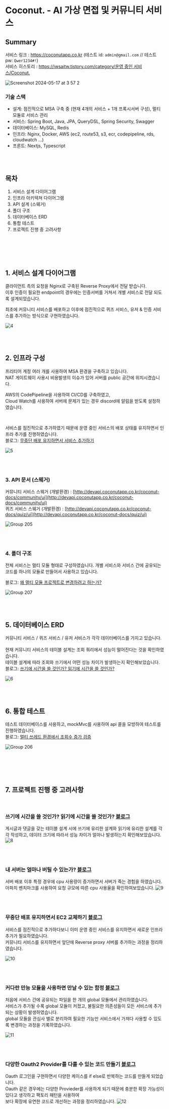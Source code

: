 # Coconut. - AI 가상 면접 및 커뮤니티 서비스

## Summary

서비스 링크 : https://coconutapp.co.kr (테스트 id: `admin@gmail.com` // 테스트 pw: `Qwer1234#!`) <br />
서비스 히스토리 : [https://iwsaitw.tistory.com/category/운영 중인 서비스/Coconut.](https://iwsaitw.tistory.com/category/%EC%9A%B4%EC%98%81%20%EC%A4%91%EC%9D%B8%20%EC%84%9C%EB%B9%84%EC%8A%A4/Coconut.)

![Screenshot 2024-05-17 at 3 57 2](https://github.com/jdh-dev-community/coconut/assets/77978026/d773fd2f-95e4-4457-b109-ad89cf4c80c3)


### 기술 스택

- 설계: 점진적으로 MSA 구축 중 (현재 4개의 서비스 + 1개 프록시서버 구성), 멀티 모듈로 서비스 관리
- 서비스: Spring Boot, Java, JPA, QueryDSL, Spring Security, Swagger
- 데이터베이스: MySQL, Redis
- 인프라: Nginx, Docker, AWS (ec2, route53, s3, ecr, codepipeline, rds, cloudwatch ...)
- 프론트: Nextjs, Typescript

<br>
<br>

## 목차

1. 서비스 설계 다이어그램
2. 인프라 아키텍쳐 다이어그램
3. API 설계 (스웨거)
4. 폴더 구조
5. 데이터베이스 ERD
6. 통합 테스트
7. 프로젝트 진행 중 고려사항

<br>
<br>
<br>
<br>

## 1. 서비스 설계 다이어그램

클라이언트 측의 요청을 Nginx로 구축된 Reverse Proxy에서 전달 받습니다. <br />
이후 인증이 필요한 endpoint의 경우에는 인증서버를 거쳐서 개별 서비스로 전달 되도록 설계되었습니다. <br />

최초에 커뮤니티 서비스를 배포하고 이후에 점진적으로 퀴즈 서비스, 유저 & 인증 서비스를 추가하는 방식으로 구현하였습니다.

![4](https://github.com/jdh-dev-community/coconut/assets/77978026/f73cb060-b1c9-4308-831b-96b38af84f23)

<br>
<br>

## 2. 인프라 구성

프리티어 계정 여러 개를 사용하여 MSA 환경을 구축하고 있습니다. <br />
NAT 게이트웨이 사용시 비용발생의 이슈가 있어 서버를 public 공간에 위치시켰습니다. <br />

AWS의 CodePipeline을 사용하여 CI/CD를 구축하였고, <br />
Cloud Watch를 사용하여 서버에 문제가 있는 경우 discord에 알림을 받도록 설정하였습니다.<br />

<br />

서비스를 점진적으로 추가하였기 때문에 운영 중인 서비스의 배포 상태를 유지하면서 인프라 추가를 진행하였습니다.<br />
블로그: [무중단 배포 유지하면서 서비스 추가하기](https://iwsaitw.tistory.com/entry/%EB%AC%B4%EC%A4%91%EB%8B%A8-%EB%B0%B0%ED%8F%AC-%EC%9C%A0%EC%A7%80%ED%95%98%EB%A9%B4%EC%84%9C-EC2-%EA%B5%90%EC%B2%B4-%ED%95%98%EA%B8%B0)

![5](https://github.com/jdh-dev-community/coconut/assets/77978026/d94722a6-d1fa-477e-99cf-a5afb149bfad)

<br>
<br>

### 3. API 문서 (스웨거)

커뮤니티 서비스 스웨거 (개발환경) : [http://devapi.coconutapp.co.kr/coconut-docs/community/ui](http://devapi.coconutapp.co.kr/coconut-docs/community/ui) <br />
퀴즈 서비스 스웨거 (개발환경) : [http://devapi.coconutapp.co.kr/coconut-docs/quiz/ui](http://devapi.coconutapp.co.kr/coconut-docs/quiz/ui)

![Group 205](https://github.com/jdh-dev-community/coconut/assets/77978026/fb736183-3b21-4499-831f-dcfa5f2eead0)

<br>
<br>

### 4. 폴더 구조

전체 서비스는 멀티 모듈 형태로 구성하였습니다.
개별 서비스와 서비스 간에 공유되는 코드를 하나의 모듈로 만들어서 사용하고 있습니다. <br>

블로그: [왜 멀티 모듈 프로젝트로 변경하려고 하는가?](https://iwsaitw.tistory.com/entry/%EC%99%9C-%EB%A9%80%ED%8B%B0%EB%AA%A8%EB%93%88-%ED%94%84%EB%A1%9C%EC%A0%9D%ED%8A%B8%EB%A1%9C-%EB%B3%80%EA%B2%BD%ED%95%98%EB%A0%A4%EA%B3%A0-%ED%95%98%EB%8A%94%EA%B0%80)

![Group 207](https://github.com/jdh-dev-community/coconut/assets/77978026/3a76e2e6-b768-4a21-8a94-3548aa8d9184)

<br>
<br>

## 5. 데이터베이스 ERD

커뮤니티 서비스 / 퀴즈 서비스 / 유저 서비스가 각각 데이터베이스를 가지고 있습니다. <br />
<br />
현재 커뮤니티 서비스의 테이블 설계는 조회 쿼리에서 성능이 떨어진다는 것을 확인하였습니다. <br />
테이블 설계에 따라 조회와 쓰기에서 어떤 성능 차이가 발생하는지 확인해보았습니다. <br />
블로그: [쓰기에 시간을 쓸 것인가? 읽기에 시간을 쓸 것인가?](https://iwsaitw.tistory.com/entry/%EC%93%B0%EA%B8%B0%EC%97%90-%EC%8B%9C%EA%B0%84%EC%9D%84-%EC%93%B8-%EA%B2%83%EC%9D%B8%EA%B0%80-%EC%9D%BD%EA%B8%B0%EC%97%90-%EC%8B%9C%EA%B0%84%EC%9D%84-%EC%93%B8-%EA%B2%83%EC%9D%B8%EA%B0%80)

![6](https://github.com/jdh-dev-community/coconut/assets/77978026/0dcef0a5-2c10-4c8b-aae4-343c867547c5)

<br>
<br>

## 6. 통합 테스트

테스트 데이터베이스를 사용하고, mockMvc를 사용하여 api 콜을 모방하여 테스트를 진행하였습니다. <br />
블로그: [멀티 쓰레드 환경에서 조회수 증가 검증](https://iwsaitw.tistory.com/entry/%EB%A9%80%ED%8B%B0-%EC%93%B0%EB%A0%88%EB%93%9C-%ED%99%98%EA%B2%BD%EC%97%90%EC%84%9C-%EA%B2%8C%EC%8B%9C%EA%B8%80-%EC%A1%B0%ED%9A%8C%EC%88%98-%EC%A6%9D%EA%B0%80%EC%97%90-%EB%8C%80%ED%95%9C-%EA%B2%80%EC%A6%9D)

![Group 206](https://github.com/jdh-dev-community/coconut/assets/77978026/58102c2e-05a6-4f9f-8be4-b5feba664451)

<br>
<br>

<br>
<br>

## 7. 프로젝트 진행 중 고려사항

<br>

### 쓰기에 시간을 쓸 것인가? 읽기에 시간을 쓸 것인가? [블로그](https://iwsaitw.tistory.com/entry/%EC%93%B0%EA%B8%B0%EC%97%90-%EC%8B%9C%EA%B0%84%EC%9D%84-%EC%93%B8-%EA%B2%83%EC%9D%B8%EA%B0%80-%EC%9D%BD%EA%B8%B0%EC%97%90-%EC%8B%9C%EA%B0%84%EC%9D%84-%EC%93%B8-%EA%B2%83%EC%9D%B8%EA%B0%80) <br />

게시글과 댓글을 갖는 테이블 설계 시에 쓰기에 유리한 설계와 읽기에 유리한 설계를 각각 작성하고,
데이터 크기에 따라서 성능 차이가 얼마나 발생하는지 확인해보았습니다.
![8](https://github.com/jdh-dev-community/coconut/assets/77978026/b3ee9006-13b5-428f-a718-24794b3a0b63)

<br />
<br />

### 내 서버는 얼마나 버틸 수 있는가? [블로그](https://iwsaitw.tistory.com/entry/%EB%82%B4-%EC%84%9C%EB%B2%84%EB%8A%94-%EC%96%BC%EB%A7%88%EB%82%98-%EB%B2%84%ED%8B%B8-%EC%88%98-%EC%9E%88%EB%8A%94%EA%B0%80) <br />

서버 배포 이후 특정 경우에 cpu 사용량이 증가하면서 서버가 죽는 경험을 하였습니다. <br />
아파치 벤치마크를 사용하여 요청 규모에 따른 cpu 사용율을 확인하여보았습니다.
![9](https://github.com/jdh-dev-community/coconut/assets/77978026/a77a101d-57f5-407d-bd78-302ef61041eb)

<br />
<br />

### 무중단 배포 유지하면서 EC2 교체하기 [블로그](https://iwsaitw.tistory.com/entry/%EB%AC%B4%EC%A4%91%EB%8B%A8-%EB%B0%B0%ED%8F%AC-%EC%9C%A0%EC%A7%80%ED%95%98%EB%A9%B4%EC%84%9C-EC2-%EA%B5%90%EC%B2%B4-%ED%95%98%EA%B8%B0)

서비스를 점진적으로 추가하다보니 이미 운영 중인 서비스를 유지하면서 새로운 인프라 추가가 필요하였습니다. <br />
커뮤니티 서비스를 유지하면서 앞단에 Reverse proxy 서버를 추가하는 과정을 정리하였습니다. <br />

![10](https://github.com/jdh-dev-community/coconut/assets/77978026/9f4a0ac9-4b70-49ce-98d6-c26ff10d4bf9)

<br />
<br />

### 커다란 만능 모듈을 사용하면 만날 수 있는 함정 [블로그](https://iwsaitw.tistory.com/entry/%EC%BB%A4%EB%8B%A4%EB%9E%80-%EB%A7%8C%EB%8A%A5-%EB%AA%A8%EB%93%88%EC%9D%84-%EC%82%AC%EC%9A%A9%ED%95%98%EB%A9%B4-%EB%A7%8C%EB%82%A0-%EC%88%98-%EC%9E%88%EB%8A%94-%ED%95%A8%EC%A0%95)

처음에 서비스 간에 공유되는 파일을 한 개의 global 모듈에서 관리하였습니다. <br />
서비스가 추가될 수록 global 모듈이 커졌고, 불필요한 의존성들이 모든 서비스에 추가되는 상황이 발생하였습니다. <br />
global 모듈을 관심사 별로 분리하여 필요한 기능만 서비스에서 가져다 사용할 수 있도록 변경하는 과정을 기록하였습니다. <br />

![11](https://github.com/jdh-dev-community/coconut/assets/77978026/6d16f97e-c56b-4510-bc18-abc45313ace6)

<br />
<br />

### 다양한 Oauth2 Provider를 다룰 수 있는 코드 만들기 [블로그](https://iwsaitw.tistory.com/entry/%EB%8B%A4%EC%96%91%ED%95%9C-Oauth2-Provider-%EB%93%A4%EC%9D%84-%EB%8B%A4%EB%A3%B0-%EC%88%98-%EC%9E%88%EB%8A%94-%EC%BD%94%EB%93%9C-%EB%A7%8C%EB%93%A4%EA%B8%B0)

Oauth 로그인을 구현하면서 다양한 케이스를 if else로 반복하는 코드를 만들게 되었습니다. <br />
Oauth 같은 경우에는 다양한 Provieder를 사용하게 되기 때문에 충분한 확장 가능성이 있다고 생각하고 팩토리 패턴을 사용하여 <br />
보다 확장에 유연한 코드로 개선하는 과정을 정리하였습니다.
![12](https://github.com/jdh-dev-community/coconut/assets/77978026/a80547fb-e2ae-4e5c-92cb-d9c0ead4f79d)

<br />
<br />
